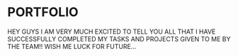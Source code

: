 # PORTFOLIO
HEY GUYS I AM VERY MUCH EXCITED TO TELL YOU ALL THAT I HAVE SUCCESSFULLY COMPLETED MY TASKS AND PROJECTS GIVEN TO ME BY THE TEAM!!
WISH ME LUCK FOR FUTURE...
